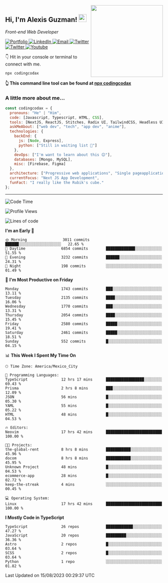<img align='right' src="https://media.giphy.com/media/M9gbBd9nbDrOTu1Mqx/giphy.gif" width="230">
<h2>Hi, I'm Alexis Guzman! <img src="https://media.giphy.com/media/hvRJCLFzcasrR4ia7z/giphy.gif" width="25px"></h2>
<p><em>Front-end Web Developer</em></p>

<p>
  <a href='https://www.codingcodax.dev' target='_blank'>
    <img alt='Portfolio' src='https://img.shields.io/badge/Portfolio-black?logo=vercel&style=flat-square'>
  </a>
  <a href='https://linkedin.com/in/codingcodax' target='_blank'>
    <img alt='LinkedIn' src='https://img.shields.io/badge/LinkedIn-black?logo=LinkedIn&style=flat-square'>
  </a>
  <a href='mailto:codingcodax@gmail.com' target='_blank'>
    <img alt='Email' src='https://img.shields.io/badge/Email-black?logo=Gmail&style=flat-square'>
  </a>
  <a href='https://twitter.com/codingcodax' target='_blank'>
    <img alt='Twitter' src='https://img.shields.io/badge/Twitter-black?logo=Twitter&style=flat-square'>
  </a>
  <a href='https://www.instagram.com/codingcodax' target='_blank'>
    <img alt='Twitter' src='https://img.shields.io/badge/Instagram-black?logo=Instagram&style=flat-square'>
  </a>
  <a href='https://www.youtube.com/@codingcodax' target='_blank'>
    <img alt='Youtube' src='https://img.shields.io/badge/YouTube-black?logo=Youtube&style=flat-square'>
  </a>
</p>

👇 Hit in your console or terminal to connect with me.

```bash
npx codingcodax 
```
**👆 This command line tool can be found at [npx codingcodax](https://github.com/codingcodax/npx-codingcodax)**

<h3>A little more about me...</h3>

```javascript
const codingcodax = {
  pronouns: "He" | "Him",
  code: [Javascript, Typescript, HTML, CSS],
  tools: [NextJS, ReactJS, Stitches, Radix UI, TailwindCSS, Headless UI, Prisma],
  askMeAbout: ["web dev", "tech", "app dev", "anime"],
  technologies: {
    backEnd: {
      js: [Node, Express],
      python: ["Still in waiting list 🥲"]
    },
    devOps: ["I'm want to learn about this 😊"],
    databases: [Mongo, MySQL],
    misc: [Firebase, Figma]
  },
  architecture: ["Progressive web applications", "Single pageapplications"],
  currentFocus: "Next JS App Development",
  funFact: "I really like the Rubik's cube."
};
```

---

<!--START_SECTION:waka-->
![Code Time](http://img.shields.io/badge/Code%20Time-1%2C615%20hrs%201%20min-blue)

![Profile Views](http://img.shields.io/badge/Profile%20Views-0-blue)

![Lines of code](https://img.shields.io/badge/From%20Hello%20World%20I%27ve%20Written-8.8%20million%20lines%20of%20code-blue)

**I'm an Early 🐤** 

```text
🌞 Morning                3011 commits        ██████░░░░░░░░░░░░░░░░░░░   22.65 % 
🌆 Daytime                6854 commits        █████████████░░░░░░░░░░░░   51.55 % 
🌃 Evening                3232 commits        ██████░░░░░░░░░░░░░░░░░░░   24.31 % 
🌙 Night                  198 commits         ░░░░░░░░░░░░░░░░░░░░░░░░░   01.49 % 
```
📅 **I'm Most Productive on Friday** 

```text
Monday                   1743 commits        ███░░░░░░░░░░░░░░░░░░░░░░   13.11 % 
Tuesday                  2135 commits        ████░░░░░░░░░░░░░░░░░░░░░   16.06 % 
Wednesday                1770 commits        ███░░░░░░░░░░░░░░░░░░░░░░   13.31 % 
Thursday                 2054 commits        ████░░░░░░░░░░░░░░░░░░░░░   15.45 % 
Friday                   2580 commits        █████░░░░░░░░░░░░░░░░░░░░   19.41 % 
Saturday                 2461 commits        █████░░░░░░░░░░░░░░░░░░░░   18.51 % 
Sunday                   552 commits         █░░░░░░░░░░░░░░░░░░░░░░░░   04.15 % 
```


📊 **This Week I Spent My Time On** 

```text
🕑︎ Time Zone: America/Mexico_City

💬 Programming Languages: 
TypeScript               12 hrs 17 mins      █████████████████░░░░░░░░   69.43 % 
Prisma                   2 hrs 8 mins        ███░░░░░░░░░░░░░░░░░░░░░░   12.09 % 
JSON                     56 mins             █░░░░░░░░░░░░░░░░░░░░░░░░   05.30 % 
YAML                     55 mins             █░░░░░░░░░░░░░░░░░░░░░░░░   05.22 % 
HTML                     48 mins             █░░░░░░░░░░░░░░░░░░░░░░░░   04.53 % 

🔥 Editors: 
Neovim                   17 hrs 42 mins      █████████████████████████   100.00 % 

🐱‍💻 Projects: 
the-global-rent          8 hrs 8 mins        ███████████░░░░░░░░░░░░░░   45.96 % 
docom                    8 hrs 8 mins        ███████████░░░░░░░░░░░░░░   45.95 % 
Unknown Project          48 mins             █░░░░░░░░░░░░░░░░░░░░░░░░   04.53 % 
ecommerce-app            28 mins             █░░░░░░░░░░░░░░░░░░░░░░░░   02.72 % 
keep-the-streak          4 mins              ░░░░░░░░░░░░░░░░░░░░░░░░░   00.45 % 

💻 Operating System: 
Linux                    17 hrs 42 mins      █████████████████████████   100.00 % 
```

**I Mostly Code in TypeScript** 

```text
TypeScript               26 repos            ████████████░░░░░░░░░░░░░   47.27 % 
JavaScript               20 repos            █████████░░░░░░░░░░░░░░░░   36.36 % 
Astro                    2 repos             █░░░░░░░░░░░░░░░░░░░░░░░░   03.64 % 
SCSS                     2 repos             █░░░░░░░░░░░░░░░░░░░░░░░░   03.64 % 
Python                   1 repo              ░░░░░░░░░░░░░░░░░░░░░░░░░   01.82 % 
```




 Last Updated on 15/08/2023 00:29:37 UTC
<!--END_SECTION:waka-->
